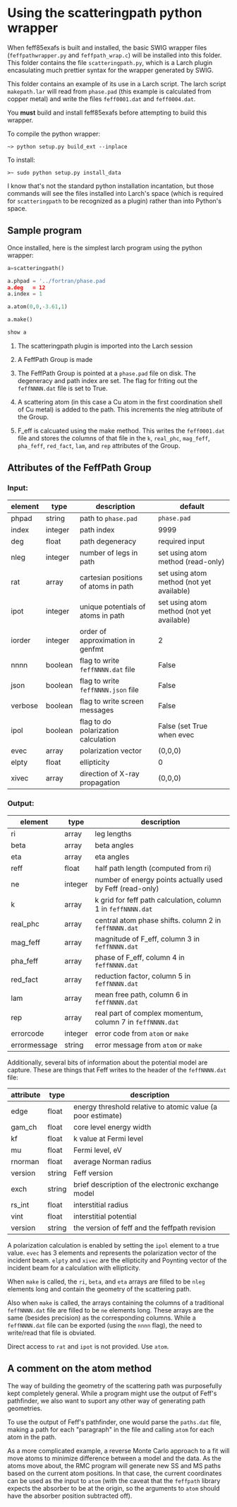 # Using the scatteringpath python wrapper

When feff85exafs is built and installed, the basic SWIG wrapper files
(`feffpathwrapper.py` and `feffpath_wrap.c`) will be installed into
this folder.  This folder contains the file `scatteringpath.py`, which
is a Larch plugin encasulating much prettier syntax for the wrapper
generated by SWIG.

This folder contains an example of its use in a Larch script.  The larch
script `makepath.lar` will read from `phase.pad` (this example is
calculated from copper metal) and write the files `feff0001.dat` and
`feff0004.dat`.

You **must** build and install feff85exafs before attempting to build
this wrapper.

To compile the python wrapper:

	~> python setup.py build_ext --inplace

To install:

    >~ sudo python setup.py install_data

I know that's not the standard python installation incantation, but
those commands will see the files installed into Larch's space (which
is required for `scatteringpath` to be recognized as a plugin) rather
than into Python's space.


## Sample program

Once installed, here is the simplest larch program using the python wrapper:

```python
a=scatteringpath()

a.phpad = '../fortran/phase.pad
a.deg   = 12
a.index = 1

a.atom(0,0,-3.61,1)

a.make()

show a
```

1. The scatteringpath plugin is imported into the Larch session

2. A FeffPath Group is made

3. The FeffPath Group is pointed at a `phase.pad` file on disk.  The
   degeneracy and path index are set.  The flag for friting out the
   `feffNNNN.dat` file is set to True.

4. A scattering atom (in this case a Cu atom in the first coordination
   shell of Cu metal) is added to the path.  This increments the nleg
   attribute of the Group.

5. F_eff is calcuated using the make method.  This writes the
   `feff0001.dat` file and stores the columns of that file in the `k`,
   `real_phc`, `mag_feff`, `pha_feff`, `red_fact`, `lam`, and `rep`
   attributes of the Group.


## Attributes of the FeffPath Group

### Input:

| element   | type     | description                           | default              |
| ----------| -------- | ------------------------------------- | -------------------- |
| phpad     | string   | path to `phase.pad`                   |  `phase.pad`         |
| index     | integer  | path index                            |  9999                |
| deg       | float    | path degeneracy                       |  required input      |
| nleg      | integer  | number of legs in path                |  set using atom method (read-only)         |
| rat       | array    | cartesian positions of atoms in path  |  set using atom method (not yet available) |
| ipot      | integer  | unique potentials of atoms in path    |  set using atom method (not yet available) |
| iorder    | integer  | order of approximation in genfmt      |  2                   |
| nnnn      | boolean  | flag to write `feffNNNN.dat` file     |  False               |
| json      | boolean  | flag to write `feffNNNN.json` file    |  False               |
| verbose   | boolean  | flag to write screen messages         |  False               |
| ipol      | boolean  | flag to do polarization calculation   |  False (set True when evec|xivec|elpty set) |
| evec      | array    | polarization vector                   |  (0,0,0)             |
| elpty     | float    | ellipticity                           |  0                   |
| xivec     | array    | direction of X-ray propagation        |  (0,0,0)             |

### Output:

| element      | type     | description                                                 |
| ------------ | -------- | ----------------------------------------------------------- |
| ri           | array    | leg lengths                                                 |
| beta         | array    | beta angles                                                 |
| eta          | array    | eta angles                                                  |
| reff         | float    | half path length (computed from ri)                         |
| ne           | integer  | number of energy points actually used by Feff (read-only)   |
| k            | array    | k grid for feff path calculation, column 1 in `feffNNNN.dat`|
| real_phc     | array    | central atom phase shifts. column 2 in `feffNNNN.dat`       |
| mag_feff     | array    | magnitude of F_eff, column 3 in `feffNNNN.dat`              |
| pha_feff     | array    | phase of F_eff, column 4 in `feffNNNN.dat`                  |
| red_fact     | array    | reduction factor, column 5 in `feffNNNN.dat`                |
| lam          | array    | mean free path, column 6 in `feffNNNN.dat`                  |
| rep          | array    | real part of complex momentum, column 7 in `feffNNNN.dat`   |
| errorcode    | integer  | error code from `atom` or `make`                            |
| errormessage | string   | error message from `atom` or `make`                         |

Additionally, several bits of information about the potential model
are capture.  These are things that Feff writes to the header of the
`feffNNNN.dat` file:

| attribute  | type    |  description                             |
| ---------- | ------- | ---------------------------------------- |
|  edge      | float   |  energy threshold relative to atomic value (a poor estimate) |
|  gam\_ch   | float   |  core level energy width |
|  kf        | float   |  k value at Fermi level |
|  mu        | float   |  Fermi level, eV |
|  rnorman   | float   |  average Norman radius |
|  version   | string  |  Feff version |
|  exch      | string  |  brief description of the electronic exchange model |
|  rs\_int   | float   |  interstitial radius |
|  vint      | float   |  interstitial potential |
|  version   | string  |  the version of feff and the feffpath revision |


A polarization calculation is enabled by setting the `ipol` element to
a true value.  `evec` has 3 elements and represents the polarization
vector of the incident beam.  `elpty` and `xivec` are the ellipticity
and Poynting vector of the incident beam for a calculation with
ellipticity.

When `make` is called, the `ri`, `beta`, and `eta` arrays are
filled to be `nleg` elements long and contain the geometry of the
scattering path.

Also when `make` is called, the arrays containing the columns of a
traditional `feffNNNN.dat` file are filled to be `ne` elements long.
These arrays are the same (besides precision) as the corresponding
columns.  While a `feffNNNN.dat` file can be exported (using the
`nnnn` flag), the need to write/read that file is obviated.

Direct access to `rat` and `ipot` is not provided.  Use `atom`.

## A comment on the atom method

The way of building the geometry of the scattering path was
purposefully kept completely general.  While a program might use the
output of Feff's pathfinder, we also want to suport any other way of
generating path geometries.

To use the output of Feff's pathfinder, one would parse the
`paths.dat` file, making a path for each "paragraph" in the file and
calling `atom` for each atom in the path.

As a more complicated example, a reverse Monte Carlo approach to a fit
will move atoms to minimize difference between a model and the data.
As the atoms move about, the RMC program will generate new SS and MS
paths based on the current atom positions.  In that case, the current
coordinates can be used as the input to `atom` (with the caveat that
the `feffpath` library expects the absorber to be at the origin, so
the arguments to `atom` should have the absorber position subtracted
off).


